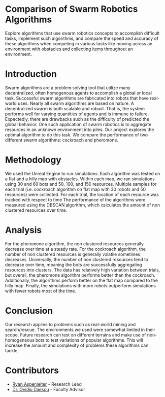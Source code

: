 # Comparison of Swarm Robotics Algorithms
Explore algorithms that use swarm robotics concepts to accomplish difficult tasks, implement such algorithms, and compare the speed and accuracy of these algorithms when competing in various tasks like moving across an environment with obstacles and collecting items throughout an environment.

# Introduction
Swarm algorithms are a problem solving tool that utilize many decentralized, often homogenous agents to accomplish a global or local task. Successful swarm algorithms are fabricated into robots that have real-world uses. Nearly all swarm algorithms are based on nature. A decentralized swarm is both scalable and robust. That is, the system performs well for varying quantities of agents and is immune to failure. Expectedly, there are drawbacks such as the difficulty of predicted the global behavior. 
One such application of swarm robotics is to aggregate resources in an unknown environment into piles. Our project explores the optimal algorithm to do this task. We compare the performance of two different swarm algorithms: cockroach and pheromone.

# Methodology
We used the Unreal Engine to run simulations. Each algorithm was tested on a flat and a hilly map with obstacles. Within each map, we ran simulations using 30 and 60 bots and 50, 100, and 150 resources. 
Multiple samples for each trial (i.e. cockroach algorithm on flat map with 30 robots and 50 resources) were collected. For each trial, the location of each resource was tracked with respect to time 
The performance of the algorithms were measured using the DBSCAN algorithm, which calculates the amount of non clustered resources over time. 

# Analysis
For the pheromone algorithm, the non clustered resources generally decrease over time at a steady rate. For the cockroach algorithm, the number of non clustered resources is generally volatile sometimes decreases. 
Universally, the number of non clustered resources tend to decrease over time, meaning the bots are successfully aggregating resources into clusters. The data has relatively high variation between trials, but overall, the pheromone algorithm performs better than the cockroach. 
Additionally, the algorithms perform better on the flat map compared to the hilly map. Finally, the simulations with more robots outperform simulations with fewer robots most of the time.

# Conclusion
Our research applies to problems such as real-world mining and search/rescue. The environments we used were somewhat limited in their scope. Future research can test on different terrains and make use of non-homogeneous bots to test variations of popular algorithms. This will increase the amount and complexity of problems these algorithms can tackle.

# Contributors
- [Ryan Aspenleiter](https://github.com/RyanAspen) - Research Lead
- [Dr. Ovidiu Daescu](https://personal.utdallas.edu/~daescu/) - Faculty Advisor
